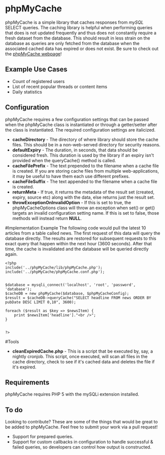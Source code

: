 
# phpMyCache

phpMyCache is a simple library that caches responses from _mySQL_ SELECT queries. The caching library is helpful when performing queries that does is not updated frequently and thus does not constantly require a fresh dataset from the database. This should result in less strain on the database as queries are only fetched from the database when the associated cached data has expired or does not exist. Be sure to check out the [phpMyCache webpage](http://phpmycache.com)!

## Example Use Cases

*   Count of registered users
*   List of recent popular threads or content items
*   Daily statistics

## Configuration
phpMyCache requires a few configuration settings that can be passed when the phpMyCache class is instantiated or through a getter/setter after the class is instantiated. The required configuration settings are italicized.

* __**cacheDirectory**__ - The directory of where library should store the cache files. This should be in a non-web-served directory for security reasons.
* __**defaultExpiry**__ - The duration, in seconds, that data should be considered fresh. This duration is used by the library if an expiry isn't provided when the queryCache() method is called.
* **cacheFilePrefix** - The text prepended to the filename when a cache file is created. If you are storing cache files from multiple web-applications, it may be useful to have them each use different prefixes.
* **cacheFileSuffix** - The text appended to the filename when a cache file is created.
* **returnMeta** - If true, it returns the metadata of the result set (created, expiry, source etc) along with the data, else returns just the result set.
* **throwExceptionOnInvalidOption** - If this is set to true, the phpMyCacheOptions class will throw an exception when set() or get() targets an invalid configuration setting name. If this is set to false, those methods will instead return **NULL**.
 

#Implementation Example
The following code would pull the latest 10 articles from a table called news. The first request of this data will query the database directly. The results are restored for subsequent requests to this exact query that happen within the next hour (3600 seconds). After that time, the cache is invalidated and the database will be queried directly again.

```
<?php
include('../phpMyCache/lib/phpMyCache.php');
include('../phpMyCache/phpMyCache.conf.php');


$database = mysqli_connect('localhost', 'root', 'password', 'database');
$cacheDB = new phpMyCache($database, $phpMyCacheConfig);
$result = $cacheDB->queryCache("SELECT headline FROM news ORDER BY pubDate DESC LIMIT 0,10", 3600);

foreach ($result as $key => $newsItem) {
    print $newsItem['headline']."<br />";
}


?>
```

#Tools
* **cleanExpiredCache.php** - This is a script that be executed by, say, a nightly cronjob. This script, once executed, will scan all files in the cache directory, check to see if it's cached data and deletes the file if it's expired. 


## Requirements

phpMyCache requires PHP 5 with the mySQLi extension installed.


## To do

Looking to contribute? These are some of the things that would be great to be added to phpMyCache. Feel free to submit your work via a pull request!
* Support for prepared queries.
* Support for custom callbacks in configuration to handle successful & failed queries, so developers can control how output is constructed.
